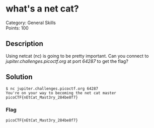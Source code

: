 # what's a net cat?
Category: General Skills\
Points: 100

## Description
Using netcat (nc) is going to be pretty important. Can you connect to *jupiter.challenges.picoctf.org* at port *64287* to get the flag?

## Solution
```
$ nc jupiter.challenges.picoctf.org 64287
You're on your way to becoming the net cat master
picoCTF{nEtCat_Mast3ry_284be8f7}
```

### Flag
```
picoCTF{nEtCat_Mast3ry_284be8f7}
```